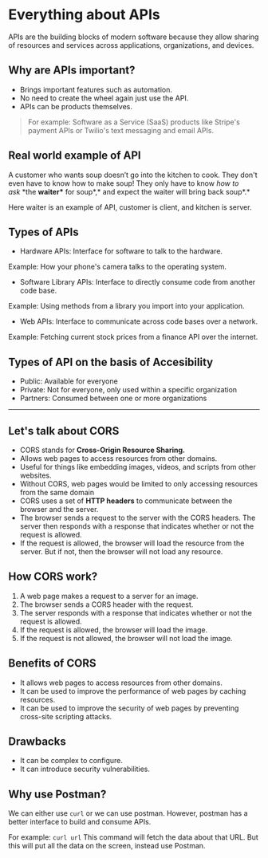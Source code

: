 # Everything about APIs

APIs are the building blocks of modern software because they allow sharing of resources and services across applications, organizations, and devices.

## Why are APIs important?

- Brings important features such as automation.
- No need to create the wheel again just use the API.
- APIs can be products themselves.

> For example: Software as a Service (SaaS) products like Stripe's payment APIs or Twilio's text messaging and email APIs.

## Real world example of API

A customer who wants soup doesn’t go into the kitchen to cook. They don't even have to know how to make soup! They only have to know *how to ask* \*the **waiter\*** for soup*,* and expect the waiter will bring back soup*.*

Here waiter is an example of API, customer is client, and kitchen is server.

## Types of APIs

- Hardware APIs: Interface for software to talk to the hardware.

Example: How your phone's camera talks to the operating system.

- Software Library APIs: Interface to directly consume code from another code base.

Example: Using methods from a library you import into your application.

- Web APIs: Interface to communicate across code bases over a network.

Example: Fetching current stock prices from a finance API over the internet.

## Types of API on the basis of Accesibility

- Public: Available for everyone
- Private: Not for everyone, only used within a specific organization
- Partners: Consumed between one or more organizations

---

## Let's talk about CORS

- CORS stands for **Cross-Origin Resource Sharing.**
- Allows web pages to access resources from other domains.
- Useful for things like embedding images, videos, and scripts from other websites.
- Without CORS, web pages would be limited to only accessing resources from the same domain
- CORS uses a set of **HTTP headers** to communicate between the browser and the server.
- The browser sends a request to the server with the CORS headers. The server then responds with a response that indicates whether or not the request is allowed.
- If the request is allowed, the browser will load the resource from the server. But if not, then the browser will not load any resource.

## How CORS work?

1.  A web page makes a request to a server for an image.
2.  The browser sends a CORS header with the request.
3.  The server responds with a response that indicates whether or not the request is allowed.
4.  If the request is allowed, the browser will load the image.
5.  If the request is not allowed, the browser will not load the image.

## Benefits of CORS

- It allows web pages to access resources from other domains.
- It can be used to improve the performance of web pages by caching resources.
- It can be used to improve the security of web pages by preventing cross-site scripting attacks.

## Drawbacks

- It can be complex to configure.
- It can introduce security vulnerabilities.

## Why use Postman?

We can either use `curl` or we can use postman. However, postman has a better interface to build and consume APIs.

For example: `curl url` This command will fetch the data about that URL. But this will put all the data on the screen, instead use Postman.
